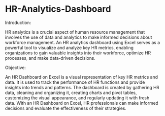 # HR-Analytics-Dashboard

Introduction:

HR analytics is a crucial aspect of human resource management that involves the use of data and analytics to make informed decisions about workforce management. An HR analytics dashboard using Excel serves as a powerful tool to visualize and analyze key HR metrics, enabling organizations to gain valuable insights into their workforce, optimize HR processes, and make data-driven decisions.

Objective:

An HR Dashboard on Excel is a visual representation of key HR metrics and data. It is used to track the performance of HR functions and provide insights into trends and patterns. The dashboard is created by gathering HR data, cleaning and organizing it, creating charts and pivot tables, customizing the visual appearance, and regularly updating it with fresh data. With an HR Dashboard on Excel, HR professionals can make informed decisions and evaluate the effectiveness of their strategies.
